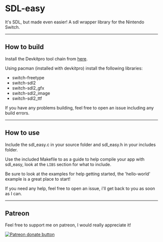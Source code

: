 # SDL-easy

It's SDL, but made even easier! A sdl wrapper library for the Nintendo Switch.

----

## How to build

Install the Devkitpro tool chain from [here](https://devkitpro.org/wiki/Getting_Started).

Using pacman (installed with devkitpro) install the following libraries:

* switch-freetype
* switch-sdl2
* switch-sdl2_gfx
* switch-sdl2_image
* switch-sdl2_ttf

If you have any problems building, feel free to open an issue including any build errors.

----

## How to use

Include the sdl_easy.c in your source folder and sdl_easy.h in your includes folder.

Use the included Makefile to as a guide to help compile your app with sdl_easy, look at the `LIBS` section for what to include.

Be sure to look at the examples for help getting started, the 'hello-world' example is a great place to start!

If you need any help, feel free to open an issue, i'll get back to you as soon as I can.

----

## Patreon

Feel free to support me on patreon, I would really appreciate it!

<a href="https://www.patreon.com/totaljustice"><img src="https://c5.patreon.com/external/logo/become_a_patron_button@2x.png" alt="Patreon donate button" /> </a>
